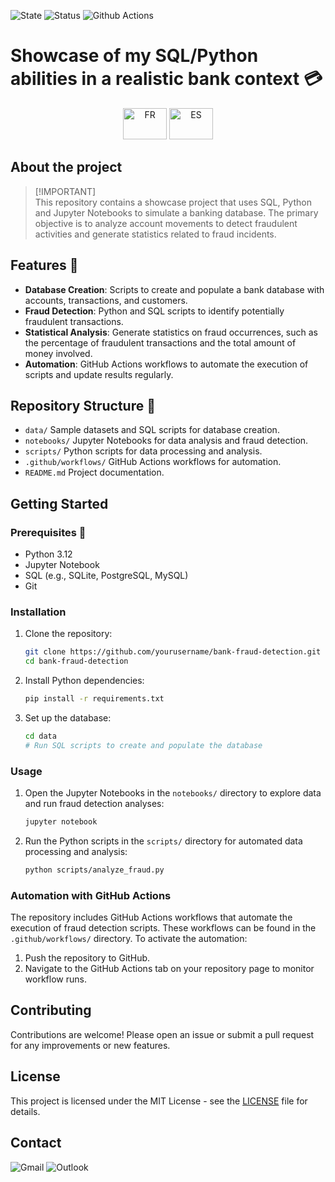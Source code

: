 ![State](https://img.shields.io/badge/State-On_Date-green)
![Status](https://img.shields.io/badge/Status-Release-green)
![Github Actions](https://img.shields.io/badge/Github_Actions-Unverified_%E2%9D%8C-red)


# Showcase of my SQL/Python abilities in a realistic bank context 💳
<p align='center'>
    <a href="README_fr.md"><img src="https://upload.wikimedia.org/wikipedia/commons/thumb/c/c3/Flag_of_France.svg/1280px-Flag_of_France.svg.png" title="FR" alt="FR" width="70" height="50"/></a> 
    <a href="README_es.md"><img src="https://upload.wikimedia.org/wikipedia/commons/thumb/9/9a/Flag_of_Spain.svg/1280px-Flag_of_Spain.svg.png" title="ES" alt="ES" width="70" height="50"/></a> 
</p>

##
## About the project 
>[!IMPORTANT]\
>This repository contains a showcase project that uses SQL, Python and Jupyter Notebooks to simulate a banking database. The primary objective is to analyze account movements to detect fraudulent activities and generate statistics related to fraud incidents.

## Features 💎
- **Database Creation**: Scripts to create and populate a bank database with accounts, transactions, and customers.
- **Fraud Detection**: Python and SQL scripts to identify potentially fraudulent transactions.
- **Statistical Analysis**: Generate statistics on fraud occurrences, such as the percentage of fraudulent transactions and the total amount of money involved.
- **Automation**: GitHub Actions workflows to automate the execution of scripts and update results regularly.

## Repository Structure 📁
- `data/` Sample datasets and SQL scripts for database creation.
- `notebooks/` Jupyter Notebooks for data analysis and fraud detection.
- `scripts/` Python scripts for data processing and analysis.
- `.github/workflows/` GitHub Actions workflows for automation.
- `README.md` Project documentation.

## Getting Started

### Prerequisites 🔨
- Python 3.12
- Jupyter Notebook
- SQL (e.g., SQLite, PostgreSQL, MySQL)
- Git

### Installation
1. Clone the repository:
    ```bash
    git clone https://github.com/yourusername/bank-fraud-detection.git
    cd bank-fraud-detection
    ```

2. Install Python dependencies:
    ```bash
    pip install -r requirements.txt
    ```

3. Set up the database:
    ```bash
    cd data
    # Run SQL scripts to create and populate the database
    ```
### Usage

1. Open the Jupyter Notebooks in the `notebooks/` directory to explore data and run fraud detection analyses:
    ```bash
    jupyter notebook
    ```

2. Run the Python scripts in the `scripts/` directory for automated data processing and analysis:
    ```bash
    python scripts/analyze_fraud.py
    ```

### Automation with GitHub Actions
The repository includes GitHub Actions workflows that automate the execution of fraud detection scripts. These workflows can be found in the `.github/workflows/` directory. To activate the automation:
1. Push the repository to GitHub.
2. Navigate to the GitHub Actions tab on your repository page to monitor workflow runs.

## Contributing
Contributions are welcome! Please open an issue or submit a pull request for any improvements or new features.

## License
This project is licensed under the MIT License - see the [LICENSE](LICENSE) file for details.
    
## Contact 
![Gmail](https://img.shields.io/badge/mathieu.audibert27@gmail.com-white?style=for-the-badge&logo=gmail&logoColor=white&logoSize=auto&color=C11E1E)
![Outlook](https://img.shields.io/badge/mathieu.audibert@efrei.net-white?style=for-the-badge&logo=microsoft-outlook&logoColor=white&logoSize=auto&color=0072C6)
